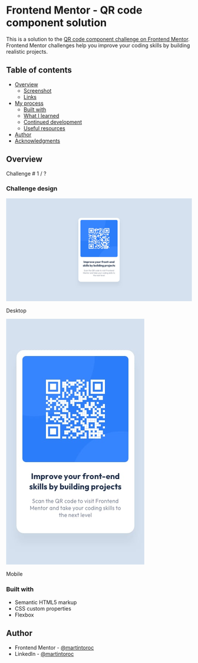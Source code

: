# Frontend Mentor - QR code component solution

This is a solution to the [QR code component challenge on Frontend Mentor](https://www.frontendmentor.io/challenges/qr-code-component-iux_sIO_H). Frontend Mentor challenges help you improve your coding skills by building realistic projects. 

## Table of contents

- [Overview](#overview)
  - [Screenshot](#screenshot)
  - [Links](#links)
- [My process](#my-process)
  - [Built with](#built-with)
  - [What I learned](#what-i-learned)
  - [Continued development](#continued-development)
  - [Useful resources](#useful-resources)
- [Author](#author)
- [Acknowledgments](#acknowledgments)

## Overview

Challenge # 1 / ? 

### Challenge design

![](./design/desktop-design.jpg)

Desktop 

![](./design/mobile-design.jpg)

Mobile

### Built with

- Semantic HTML5 markup
- CSS custom properties
- Flexbox

## Author

- Frontend Mentor - [@martintoroc](https://www.frontendmentor.io/profile/martintoroc)
- LinkedIn - [@martintoroc](https://www.linkedin.com/in/martintoroc/)

